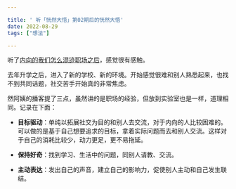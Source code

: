 ```yaml
---

title: ' 听「恍然大悟」第02期后的恍然大悟'
date: 2022-08-29
tags: ["想法"]

---
```


听了[内向的我们怎么混迹职场之后](https://www.xiaoyuzhoufm.com/episode/609565a555847e0df0b4eac4)，感觉很有感触。    

去年升学之后，进入了新的学校、新的环境。开始感觉很难和别人熟悉起来，也找不到共同话题，社交苦手开始真的非常焦虑。     

然阿姨的播客提了三点，虽然讲的是职场的经验，但放到实验室也是一样，道理相同。记录在下面：    

* **目标驱动**：单纯以拓展社交为目的和别人去交流，对于内向的人比较困难的。可以做的是基于自己想要追求的目标，拿着实际问题而去和别人交流。这样对于自己的消耗比较少，动力更足，更不易拖延。    

* **保持好奇**：找到学习、生活中的问题，同别人请教、交流。    

* **主动表达**：发出自己的声音，建立自己的影响力，促使别人主动和自己发生联结。